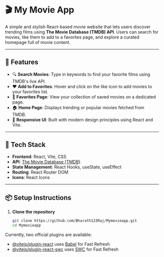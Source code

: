 # 🎬 My Movie App

A simple and stylish React-based movie website that lets users discover trending films using **The Movie Database (TMDB) API**. Users can search for movies, like them to add to a favorites page, and explore a curated homepage full of movie content.

---

## 🚀 Features

- 🔍 **Search Movies**: Type in keywords to find your favorite films using TMDB's live API.
- ❤️ **Add to Favorites**: Hover and click on the like icon to add movies to your favorites list.
- 📂 **Favorites Page**: View your collection of saved movies on a dedicated page.
- 🏠 **Home Page**: Displays trending or popular movies fetched from TMDB.
- 🎨 **Responsive UI**: Built with modern design principles using React and Vite.

---

## 🧰 Tech Stack

- **Frontend**: React, Vite, CSS
- **API**: [The Movie Database (TMDB)](https://www.themoviedb.org/documentation/api)
- **State Management**: React Hooks, useState, useEffect
- **Routing**: React Router DOM
- **Icons**: React Icons

---

## 📦 Setup Instructions

1. **Clone the repository**
   ```bash
   git clone https://github.com/Bharath123Raj/Mymovieapp.git
   cd Mymovieapp

Currently, two official plugins are available:

- [@vitejs/plugin-react](https://github.com/vitejs/vite-plugin-react/blob/main/packages/plugin-react) uses [Babel](https://babeljs.io/) for Fast Refresh
- [@vitejs/plugin-react-swc](https://github.com/vitejs/vite-plugin-react/blob/main/packages/plugin-react-swc) uses [SWC](https://swc.rs/) for Fast Refresh


